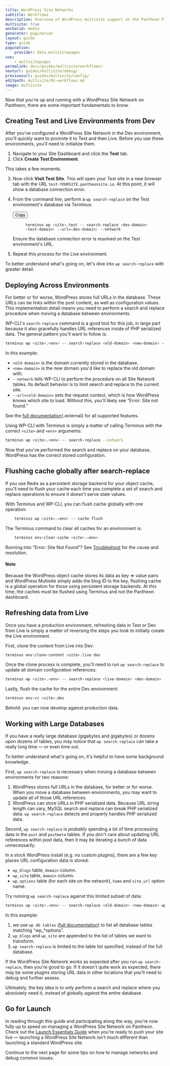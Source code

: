```yaml
---
title: WordPress Site Networks
subtitle: Workflows
description: Overview of WordPress multisite support on the Pantheon Platform.
multisite: true
anchorid: media
generator: pagination
layout: guide
type: guide
pagination:
    provider: data.multisitepages
use:
    - multisitepages
permalink: docs/guides/multisite/workflows/
nexturl: guides/multisite/debug/
previousurl: guides/multisite/config/
editpath: multisite/04-workflows.md
image: multisite
---
```

Now that you're up and running with a WordPress Site Network on Pantheon, there are some important fundamentals to know.

## Creating Test and Live Environments from Dev
After you've configured a WordPress Site Network in the Dev environment, you'll quickly want to promote it to Test and then Live. Before you use these environments, you'll need to initialize them.

1. Navigate to your Site Dashboard and click the **<span class="glyphicons glyphicons-equalizer" aria-hidden="true"></span> Test** tab.
2. Click **Create Test Environment**.

  This takes a few moments.

3. Now click **<span class="glyphicons glyphicons-new-window-alt" aria-hidden="true"></span> Visit Test Site**. This will open your Test site in a new browser tab with the URL `test-YOURSITE.pantheonsite.io`. At this point, it will show a database connection error.

4. From the command line, perform a `wp search-replace` on the Test environment's database via Terminus:

    <div class="copy-snippet">
      <button class="btn btn-default btn-clippy" data-clipboard-target="#wp-search-replace-test">Copy</button>
      <figure><pre id="wp-search-replace-test"><code class="command bash" data-lang="bash">terminus wp &lsaquo;site&rsaquo;.test -- search-replace &lsaquo;dev-domain&rsaquo; &lsaquo;test-domain&rsaquo; --url=&lsaquo;dev-domain&rsaquo; --network</code></pre></figure>
    </div>

    Ensure the database connection error is resolved on the Test environment's URL.

5. Repeat this process for the Live environment.

To better understand what's going on, let's dive into `wp search-replace` with greater detail.

## Deploying Across Environments
For better or for worse, WordPress stores full URLs in the database. These URLs can be links within the post content, as well as configuration values. This implementation detail means you need to perform a search and replace procedure when moving a database between environments.

WP-CLI's `search-replace` command is a good tool for this job, in large part because it also gracefully handles URL references inside of PHP serialized data. The general pattern you'll want to follow is:

```bash
terminus wp <site>.<env> -- search-replace <old-domain> <new-domain> --network --url=<old-domain>
```

In this example:

- `<old-domain>` is the domain currently stored in the database.
- `<new-domain>` is the new domain you'd like to replace the old domain with.
- `--network` tells WP-CLI to perform the procedure on all Site Network tables. Its default behavior is to limit search and replace to the current site.
- `--url=<old-domain>` sets the request context, which is how WordPress knows which site to load. Without this, you'll likely see “Error: Site not found.”

See the [full documentation](https://developer.wordpress.org/cli/commands/search-replace/){.external} for all supported features.

Using WP-CLI with Terminus is simply a matter of calling Terminus with the correct `<site>` and `<env>` arguments:

```bash
terminus wp <site>.<env> -- search-replace --network
```

Now that you've performed the search and replace on your database, WordPress has the correct stored configuration.

## Flushing cache globally after search-replace
If you use Redis as a persistent storage backend for your object cache, you'll need to flush your cache each time you complete a set of search and replace operations to ensure it doesn't serve stale values.

With Terminus and WP-CLI, you can flush cache globally with one operation:

```bash
    terminus wp <site>.<env> -- cache flush
```

The Terminus command to clear all caches for an environment is:

```bash
    terminus env:clear-cache <site>.<env>
```

Running into “Error: Site Not Found”? See [Troubleshoot](/docs/guides/multisite/debug/) for the cause and resolution.


<div class="alert alert-info">
<h4 class="info">Note</h4>
<p markdown="1">Because the WordPress object cache stores its data as key => value pairs and WordPress Multisite simply adds the blog ID to the key, flushing cache is a global operation for those using persistent storage backends. At this time, the caches must be flushed using Terminus and not the Pantheon dashboard.</p>
</div>

## Refreshing data from Live
Once you have a production environment, refreshing data in Test or Dev from Live is simply a matter of reversing the steps you took to initially create the Live environment.

First, clone the content from Live into Dev:

```bash
terminus env:clone-content <site>.live dev
```

Once the clone process is complete, you'll need to run `wp search-replace` to update all domain configuration references:

```bash
terminus wp <site>.<env> -- search-replace <live-domain> <dev-domain> --network --url=<live-domain>
```

Lastly, flush the cache for the entire Dev environment:

```bash
terminus env:cc <site>.dev
```

Behold: you can now develop against production data.

## Working with Large Databases
If you have a really large database (gigabytes and gigabytes) or dozens upon dozens of tables, you may notice that `wp search-replace` can take a really long time — or even time out.

To better understand what's going on, it's helpful to have some background knowledge.

First, `wp search-replace` is necessary when moving a database between environments for two reasons:

1. WordPress stores full URLs in the database, for better or for worse. When you move a database between environments, you may want to update all of those URL references.
2. WordPress can store URLs in PHP serialized data. Because URL string length can vary, MySQL search and replace can break PHP serialized data. `wp search-replace` detects and properly handles PHP serialized data.

Second, `wp search-replace` is *probably* spending a lot of time processing data in the `post`  and `postmeta` tables. If you don't care about updating URL references within post data, then it may be iterating a bunch of data unnecessarily.

In a stock WordPress install (e.g. no custom plugins), there are a few key places URL configuration data is stored:


- `wp_blogs` table, `domain` column.
- `wp_site` table, `domain` column.
- `wp_options` table (for each site on the network), `home` and `site_url` option name.

Try running `wp search-replace` against this limited subset of data:

```bash
terminus wp <site>.<env> -- search-replace <old-domain> <new-domain> wp_blogs wp_site $(terminus wp <site>.<env> -- wp db tables "wp_*options" --network | paste -s -d ' ' -) --url=<old-domain>
```

In this example:

1. we use `wp db tables` ([full documentation](https://developer.wordpress.org/cli/commands/db/tables/)) to list all database tables matching “wp_*options”.
2. `wp_blogs` and `wp_site` are appended to the list of tables we want to transform.
3. `wp search-replace` is limited to the table list specified, instead of the full database.

If the WordPress Site Network works as expected after you run `wp search-replace`, then you're good to go. If it doesn't quite work as expected, there may be some plugins storing URL data in other locations that you'll need to debug and further assess.

Ultimately, the key idea is to only perform a search and replace where you absolutely need it, instead of globally against the entire database.

## Go for Launch
In reading through this guide and participating along the way, you're now fully up to speed on managing a WordPress Site Network on Pantheon. Check out the [Launch Essentials Guide](https://pantheon.io/docs/guides/launch/) when you're ready to push your site live — launching a WordPress Site Network isn't much different than launching a standard WordPress site.

Continue to the next page for some tips on how to manage networks and debug common issues.

